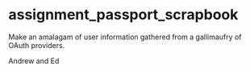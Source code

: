 # assignment_passport_scrapbook

Make an amalagam of user information gathered from a gallimaufry of OAuth providers.

Andrew and Ed
